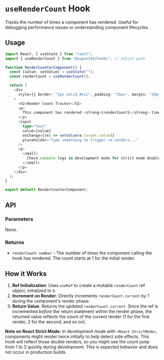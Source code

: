 # `useRenderCount` Hook

Tracks the number of times a component has rendered. Useful for debugging performance issues or understanding component lifecycles.

## Usage

```typescript
import React, { useState } from "react";
import { useRenderCount } from "@supun156/hooks"; // Adjust path

function RenderCounterComponent() {
  const [value, setValue] = useState("");
  const renderCount = useRenderCount();

  return (
    <div
      style={{ border: "1px solid #ccc", padding: "15px", margin: "20px 0" }}
    >
      <h2>Render Count Tracker</h2>
      <p>
        This component has rendered <strong>{renderCount}</strong> times.
      </p>
      <input
        type="text"
        value={value}
        onChange={(e) => setValue(e.target.value)}
        placeholder="Type something to trigger re-renders..."
      />
      <p>
        <small>
          Check console logs in development mode for strict mode double renders.
        </small>
      </p>
    </div>
  );
}

export default RenderCounterComponent;
```

## API

### Parameters

None.

### Returns

- `renderCount`: `number` - The number of times the component calling the hook has rendered. The count starts at 1 for the initial render.

## How it Works

1.  **Ref Initialization**: Uses `useRef` to create a mutable `renderCount` ref object, initialized to `0`.
2.  **Increment on Render**: Directly increments `renderCount.current` by 1 during the component's render phase.
3.  **Return Value**: Returns the _updated_ `renderCount.current`. Since the ref is incremented _before_ the return statement within the render phase, the returned value reflects the count of the current render (1 for the first render, 2 for the second, and so on).

**Note on React Strict Mode:** In development mode with `<React.StrictMode>`, components might render twice initially to help detect side effects. This hook will reflect those double renders, so you might see the count jump from 1 to 3 quickly during development. This is expected behavior and does not occur in production builds.

